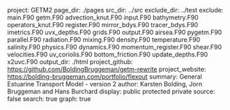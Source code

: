 project: GETM2
page_dir: ./pages
src_dir: ../src
exclude_dir: ../test
exclude: main.F90
         getm.F90
         advection_knut.F90
         input.F90
         bathymetry.F90
         operators_knut.F90
         register.F90
         mirror_bdys.F90
         tracer_bdys.F90
         imetrics.F90
         uvx_depths.F90
         grids.F90
         output.F90
         airsea.F90
         pygetm.F90
         parallel.F90
         radiation.F90
         mixing.F90
         density.F90
         temperature.F90
         salinity.F90
         physics.F90
         dynamics.F90
         momentum_register.F90
         shear.F90
         velocities.F90
         uv_coriolis.F90
         bottom_friction.F90
         update_depths.F90
         x2uvc.F90
output_dir: ./html
project_github: https://github.com/BoldingBruggeman/getm-rewrite
project_website: https://bolding-bruggeman.com/portfolio/flexout
summary: General Estuarine Transport Model - version 2
author: Karsten Bolding, Jorn Bruggeman and Hans Burchard
display: public
         protected
         private
source: false
search: true
graph: true

